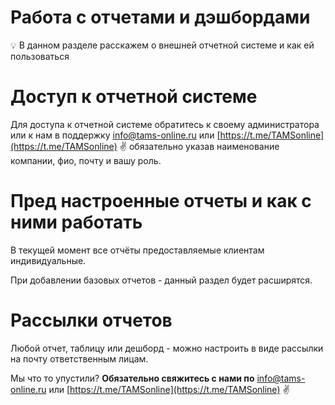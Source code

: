 # Работа с отчетами и дэшбордами

<aside>
💡 В данном разделе расскажем о внешней отчетной системе и как ей пользоваться

</aside>

# Доступ к отчетной системе

Для доступа к отчетной системе обратитесь к своему администратора или к нам в поддержку [info@tams-online.ru](mailto:info@tams-onine.ru) или [https://t.me/TAMSonline](https://t.me/TAMSonline) ✌️ обязательно указав наименование компании, фио, почту и вашу роль.

# Пред настроенные отчеты и как с ними работать

В текущей момент все отчёты предоставляемые клиентам индивидуальные.

При добавлении базовых отчетов - данный раздел будет расширятся.

# Рассылки отчетов

Любой отчет, таблицу или дешборд - можно настроить в виде рассылки на почту ответственным лицам.

Мы что то упустили?
**Обязательно свяжитесь с нами по** [info@tams-online.ru](mailto:info@tams-onine.ru) или [https://t.me/TAMSonline](https://t.me/TAMSonline) ✌️